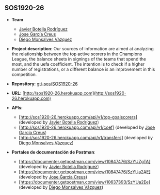 ## SOS1920-26
- **Team**
  - [Javier Botella Rodríguez](https://github.com/javibotella)
  - [Jose García Creus](https://github.com/jgcreus)
  - [Diego Monsalves Vázquez](https://github.com/diemonvaz)
  
- **Project description**: Our sources of information are aimed at analyzing the relationship between the top active scorers in the Champions League, the balance sheets in signings of the teams that spend the most, and the uefa coefficient. The intention is to check if a higher number of registrations, or a different balance is an improvement in this competition.

- **Repository**: [gti-sos/SOS1920-26](https://github.com/gti-sos/SOS1920-26)

- **URL**: [http://sos1920-26.herokuapp.com](http://sos1920-26.herokuapp.com)

-  **APIs**:
    - [http://sos1920-26.herokuapp.com/api/v1/top-goalscorers] (developed by [Javier Botella Rodríguez](https://github.com/javibotella))
    - [http://sos1920-26.herokuapp.com/api/v1/coef] (developed by [Jose García Creus](https://github.com/jgcreus))
    - [http://sos1920-26.herokuapp.com/api/v1/transfers] (developed by [Diego Monsalves Vázquez](https://github.com/diemonvaz))
-  **Portales de documentación de Postman**:
	- [https://documenter.getpostman.com/view/10847476/SzYUZgTA] (developed by [Javier Botella Rodríguez](https://github.com/javibotella))
	- [https://documenter.getpostman.com/view/10847476/SzYUa2AE] (developed by [Jose García Creus](https://github.com/jgcreus))
	- [https://documenter.getpostman.com/view/10637393/SzYUa2Ee] (developed by [Diego Monsalves Vázquez](https://github.com/diemonvaz))